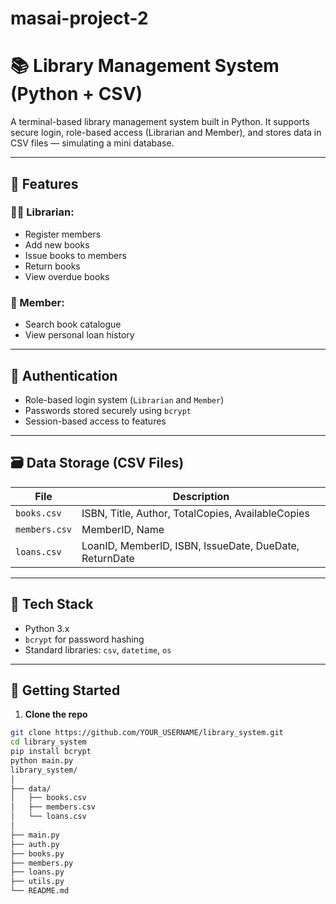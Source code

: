 # masai-project-2
# 📚 Library Management System (Python + CSV)

A terminal-based library management system built in Python. It supports secure login, role-based access (Librarian and Member), and stores data in CSV files — simulating a mini database.

---

## 🚀 Features

### 👩‍🏫 Librarian:
- Register members
- Add new books
- Issue books to members
- Return books
- View overdue books

### 👤 Member:
- Search book catalogue
- View personal loan history

---

## 🔐 Authentication
- Role-based login system (`Librarian` and `Member`)
- Passwords stored securely using `bcrypt`
- Session-based access to features

---

## 🗃️ Data Storage (CSV Files)

| File | Description |
|------|-------------|
| `books.csv` | ISBN, Title, Author, TotalCopies, AvailableCopies |
| `members.csv` | MemberID, Name|Role, PasswordHash, Email, JoinDate |
| `loans.csv` | LoanID, MemberID, ISBN, IssueDate, DueDate, ReturnDate |

---

## 🧰 Tech Stack

- Python 3.x
- `bcrypt` for password hashing
- Standard libraries: `csv`, `datetime`, `os`

---

## 🏁 Getting Started

1. **Clone the repo**
```bash
git clone https://github.com/YOUR_USERNAME/library_system.git
cd library_system
pip install bcrypt
python main.py
library_system/
│
├── data/
│   ├── books.csv
│   ├── members.csv
│   └── loans.csv
│
├── main.py
├── auth.py
├── books.py
├── members.py
├── loans.py
├── utils.py
└── README.md
